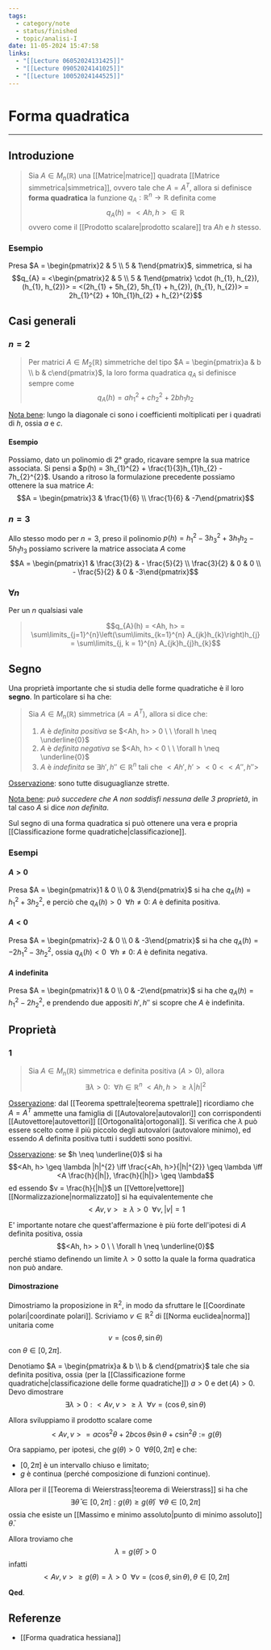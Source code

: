 ```yaml
---
tags:
  - category/note
  - status/finished
  - topic/analisi-I
date: 11-05-2024 15:47:58
links:
  - "[[Lecture 06052024131425]]"
  - "[[Lecture 09052024141025]]"
  - "[[Lecture 10052024144525]]"
---
```

# Forma quadratica
---
## Introduzione
> Sia $A \in M_{n}(\mathbb{R})$ una [[Matrice|matrice]] quadrata [[Matrice simmetrica|simmetrica]], ovvero tale che $A = A^{T}$, allora si definisce **forma quadratica** la funzione $q_{A} : \mathbb{R}^{n} \to \mathbb{R}$ definita come
> $$q_{A}(h) = <Ah, h> \in \mathbb{R}$$
> ovvero come il [[Prodotto scalare|prodotto scalare]] tra $Ah$ e $h$ stesso.

### Esempio
Presa $A = \begin{pmatrix}2 & 5 \\ 5 & 1\end{pmatrix}$, simmetrica, si ha
$$q_{A} = <\begin{pmatrix}2 & 5 \\ 5 & 1\end{pmatrix} \cdot (h_{1}, h_{2}), (h_{1}, h_{2})> = <(2h_{1} + 5h_{2}, 5h_{1} + h_{2}), (h_{1}, h_{2})> = 2h_{1}^{2} + 10h_{1}h_{2} + h_{2}^{2}$$

## Casi generali
### $n = 2$
> Per matrici $A \in M_{2}(\mathbb{R})$ simmetriche del tipo $A = \begin{pmatrix}a & b \\ b & c\end{pmatrix}$, la loro forma quadratica $q_{A}$ si definisce sempre come
> $$q_{A}(h) = ah_{1}^{2} + ch_{2}^{2} + 2bh_{1}h_{2}$$

<u>Nota bene</u>: lungo la diagonale ci sono i coefficienti moltiplicati per i quadrati di $h$, ossia $a$ e $c$.

#### Esempio
Possiamo, dato un polinomio di 2° grado, ricavare sempre la sua matrice associata. Si pensi a $p(h) = 3h_{1}^{2} + \frac{1}{3}h_{1}h_{2} - 7h_{2}^{2}$. Usando a ritroso la formulazione precedente possiamo ottenere la sua matrice $A$:
$$A = \begin{pmatrix}3 & \frac{1}{6} \\ \frac{1}{6} & -7\end{pmatrix}$$

### $n = 3$
Allo stesso modo per $n = 3$, preso il polinomio $p(h) = h_{1}^{2} - 3h_{3}^{2} + 3h_{1}h_{2} - 5h_{1}h_{3}$ possiamo scrivere la matrice associata $A$ come
$$A = \begin{pmatrix}1 & \frac{3}{2} & - \frac{5}{2} \\ \frac{3}{2} & 0 & 0 \\ - \frac{5}{2} & 0 & -3\end{pmatrix}$$

### $\forall n$
Per un $n$ qualsiasi vale
> $$q_{A}(h) = <Ah, h> = \sum\limits_{j=1}^{n}\left(\sum\limits_{k=1}^{n} A_{jk}h_{k}\right)h_{j} = \sum\limits_{j, k = 1}^{n} A_{jk}h_{j}h_{k}$$

## Segno
Una proprietà importante che si studia delle forme quadratiche è il loro **segno**. In particolare si ha che:
> Sia $A \in M_{n}(\mathbb{R})$ simmetrica ($A = A^{T}$), allora si dice che:
> 1. $A$ è _definita positiva_ se $<Ah, h> > 0 \ \ \forall h \neq \underline{0}$
> 2. $A$ è _definita negativa_ se $<Ah, h> < 0 \ \ \forall h \neq \underline{0}$
> 3. $A$ è _indefinita_ se $\exists h', h'' \in \mathbb{R}^{n}$ tali che $<Ah', h'> < 0 < <A'', h''>$

<u>Osservazione</u>: sono tutte disuguaglianze strette.

<u>Nota bene</u>: _può succedere che $A$ non soddisfi nessuna delle 3 proprietà_, in tal caso $A$ si dice _non definita_.

Sul segno di una forma quadratica si può ottenere una vera e propria [[Classificazione forme quadratiche|classificazione]].

### Esempi
#### $A > 0$
Presa $A = \begin{pmatrix}1 & 0 \\ 0 & 3\end{pmatrix}$ si ha che $q_{A}(h) = h_{1}^{2} + 3h_{2}^{2}$, e perciò che $q_{A}(h) > 0 \ \ \forall h \neq 0$: $A$ è definita positiva.

#### $A < 0$
Presa $A = \begin{pmatrix}-2 & 0 \\ 0 & -3\end{pmatrix}$ si ha che $q_{A}(h) = -2h_{1}^{2} - 3h_{2}^{2}$, ossia $q_{A}(h) < 0 \ \ \forall h \neq 0$: $A$ è definita negativa.

#### $A$ indefinita
Presa $A = \begin{pmatrix}1 & 0 \\ 0 & -2\end{pmatrix}$ si ha che $q_{A}(h) = h_{1}^{2} - 2h_{2}^{2}$, e prendendo due appositi $h', h''$ si scopre che $A$ è indefinita.

## Proprietà
### 1
> Sia $A \in M_{n}(\mathbb{R})$ simmetrica e definita positiva ($A > 0$), allora
> $$\exists \lambda > 0 : \ \ \forall h \in \mathbb{R}^{n} \ <Ah, h> \geq \lambda |h|^{2}$$

<u>Osservazione</u>: dal [[Teorema spettrale|teorema spettrale]] ricordiamo che $A = A^{T}$ ammette una famiglia di [[Autovalore|autovalori]] con corrispondenti [[Autovettore|autovettori]] [[Ortogonalità|ortogonali]]. Si verifica che $\lambda$ può essere scelto come il più piccolo degli autovalori (autovalore minimo), ed essendo $A$ definita positiva tutti i suddetti sono positivi.

<u>Osservazione</u>: se $h \neq \underline{0}$ si ha $$<Ah, h> \geq \lambda |h|^{2} \iff \frac{<Ah, h>}{|h|^{2}} \geq \lambda \iff <A \frac{h}{|h|}, \frac{h}{|h|}> \geq \lambda$$
ed essendo $v = \frac{h}{|h|}$ un [[Vettore|vettore]] [[Normalizzazione|normalizzato]] si ha equivalentemente che
$$<Av, v> \geq \lambda > 0 \ \ \forall v, |v| = 1$$

E' importante notare che quest'affermazione è più forte dell'ipotesi di $A$ definita positiva, ossia
$$<Ah, h> > 0 \ \ \forall h \neq \underline{0}$$
perché stiamo definendo un limite $\lambda > 0$ sotto la quale la forma quadratica non può andare.

#### Dimostrazione
Dimostriamo la proposizione in $\mathbb{R}^{2}$, in modo da sfruttare le [[Coordinate polari|coordinate polari]].
Scriviamo $v \in \mathbb{R}^{2}$ di [[Norma euclidea|norma]] unitaria come
$$v = (\cos{\theta}, \sin{\theta})$$
con $\theta \in [0, 2\pi]$.

Denotiamo $A = \begin{pmatrix}a & b \\ b & c\end{pmatrix}$ tale che sia definita positiva, ossia (per la [[Classificazione forme quadratiche|classificazione delle forme quadratiche]]) $a > 0$ e $\det(A) > 0$.
Devo dimostrare
$$\exists \lambda > 0 : <Av, v> \geq \lambda \ \ \forall v = (\cos{\theta}, \sin{\theta})$$

Allora sviluppiamo il prodotto scalare come
$$<Av, v> = a\cos^{2}{\theta} + 2b\cos{\theta}\sin{\theta} + c\sin^{2}{\theta} := g(\theta)$$

Ora sappiamo, per ipotesi, che $g(\theta) > 0 \ \ \forall \theta [0, 2\pi]$ e che:
- $[0, 2\pi]$ è un intervallo chiuso e limitato;
- $g$ è continua (perché composizione di funzioni continue).

Allora per il [[Teorema di Weierstrass|teorema di Weierstrass]] si ha che
$$\exists \bar{\theta} \in [0, 2\pi] : g(\theta) \geq g(\bar{\theta}) \ \ \forall \theta \in [0, 2\pi]$$
ossia che esiste un [[Massimo e minimo assoluto|punto di minimo assoluto]] $\bar{\theta}$.

Allora troviamo che
$$\lambda = g(\bar{\theta}) > 0$$
infatti
$$<Av, v> \geq g(\theta) = \lambda > 0 \ \ \forall v = (\cos{\theta}, \sin{\theta}), \theta \in [0, 2\pi]$$

**Qed**.

## Referenze
- [[Forma quadratica hessiana]]